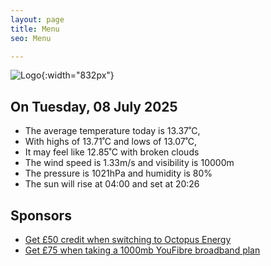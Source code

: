 ```yaml
---
layout: page
title: Menu
seo: Menu

---
```


![Logo](/images/logo.jpg){:width="832px"}

<!-- weather_marker starts -->
## On Tuesday, 08 July 2025

- The average temperature today is 13.37˚C,
- With highs of 13.71˚C and lows of 13.07˚C,
- It may feel like 12.85˚C with broken clouds
- The wind speed is 1.33m/s and visibility is 10000m
- The pressure is 1021hPa and humidity is 80%
- The sun will rise at 04:00 and set at 20:26

<!-- weather_marker ends -->

## Sponsors

- [Get £50 credit when switching to Octopus Energy](https://bit.ly/3oD1nnS)
- [Get £75 when taking a 1000mb YouFibre broadband plan](https://aklam.io/91zWhU?)
